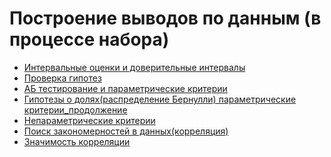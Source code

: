# Построение выводов по данным (в процессе набора)

* [Интервальные оценки и доверительные интервалы](Интервальные%20оценки%20и%20доверительные%20интервалы.ipynb)
* [Проверка гипотез](Проверка%20гипотез.ipynb)
* [АБ тестирование и параметрические критерии](АБ%20тестирование%20и%20параметрические%20критерии.ipynb) 
* [Гипотезы о долях(распределение Бернулли) параметрические критерии_продолжение](Гипотезы%20о%20долях(распределение%20Бернулли)%20параметрические%20критерии_продолжение.ipynb)
* [Непараметрические критерии](Непараметрические%20критерии.ipynb)
* [Поиск закономерностей в данных(корреляция)](Поиск%20закономерностей%20в%20данных(корреляция).ipynb)
* [Значимость корреляции](Значимость%20корреляции%20и%20проверка%20гипотез.ipynb)
